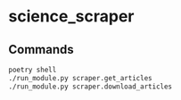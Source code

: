 # science_scraper

## Commands

```sh
poetry shell
./run_module.py scraper.get_articles
./run_module.py scraper.download_articles
```
